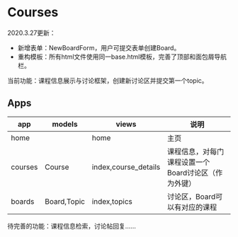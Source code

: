 # Courses
2020.3.27更新：
- 新增表单：NewBoardForm，用户可提交表单创建Board。
- 重构模板：所有html文件使用同一base.html模板，完善了顶部和面包屑导航栏。

当前功能：课程信息展示与讨论框架，创建新讨论区并提交第一个topic。

## Apps
|app|models|views|说明|
|---|-----|-----|---|
|home||home|主页|
|courses|Course|index,course_details|课程信息，对每门课程设置一个Board讨论区（作为外键）|
|boards|Board,Topic|index,topics|讨论区，Board可以有对应的课程|

待完善的功能：课程信息检索，讨论帖回复……

